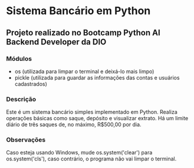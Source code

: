 # Sistema Bancário em Python

## Projeto realizado no Bootcamp Python AI Backend Developer da DIO 

### Módulos

* os (utilizada para limpar o terminal e deixá-lo mais limpo)
* pickle (utilizada para guardar as informações das contas e usuários cadastrados)

### Descrição
Este é um sistema bancário simples implementado em Python. Realiza operações básicas como saque, depósito e visualizar extrato. Há um limite diário de três saques de, no máximo, R$500,00 por dia.

### Observações
Caso esteja usando Windows, mude os.system('clear') para os.system('cls'), caso contrário, o programa não vai limpar o terminal. 

